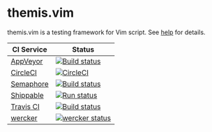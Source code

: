 # themis.vim

themis.vim is a testing framework for Vim script.
See [help](doc/themis.txt) for details.

CI Service                  | Status
----------                  | ------
[AppVeyor][AppVeyor-home]   | [![Build status][AppVeyor-badge]][AppVeyor-result]
[CircleCI][CircleCI-home]   | [![CircleCI][CircleCI-badge]][CircleCI-result]
[Semaphore][Semaphore-home] | [![Build status][Semaphore-badge]][Semaphore-result]
[Shippable][Shippable-home] | [![Run status][Shippable-badge]][Shippable-result]
[Travis CI][TravisCI-home]  | [![Build status][TravisCI-badge]][TravisCI-result]
[wercker][wercker-home]     | [![wercker status][wercker-badge]][wercker-result]

[AppVeyor-home]: https://ci.appveyor.com/
[AppVeyor-badge]: https://ci.appveyor.com/api/projects/status/hr4us4ogbir0177i/branch/master?svg=true "Build status"
[AppVeyor-result]: https://ci.appveyor.com/project/thinca/vim-themis/branch/master
[CircleCI-home]: https://circleci.com/
[CircleCI-badge]: https://circleci.com/gh/thinca/vim-themis/tree/master.svg?style=svg "CircleCI"
[CircleCI-result]: https://circleci.com/gh/thinca/vim-themis/tree/master
[Semaphore-home]: https://semaphoreci.com/
[Semaphore-badge]: https://semaphoreci.com/api/v1/projects/49e31cae-d92f-4d50-a0ed-632a94ba9ca1/319490/badge.svg "Build status"
[Semaphore-result]: https://semaphoreci.com/thinca/vim-themis
[Shippable-home]: https://app.shippable.com/
[Shippable-badge]: https://api.shippable.com/projects/54a186acd46935d5fbc11cfb/badge?branch=master "Run status"
[Shippable-result]: https://app.shippable.com/projects/54a186acd46935d5fbc11cfb
[TravisCI-home]: https://travis-ci.com/
[TravisCI-badge]: https://travis-ci.com/thinca/vim-themis.svg?branch=master "Build status"
[TravisCI-result]: https://travis-ci.com/thinca/vim-themis
[wercker-home]: https://app.wercker.com/
[wercker-badge]: https://app.wercker.com/status/4c5cb9f41d67922a9bcb858a74ed5409/m/master "wercker status"
[wercker-result]: https://app.wercker.com/project/bykey/4c5cb9f41d67922a9bcb858a74ed5409
